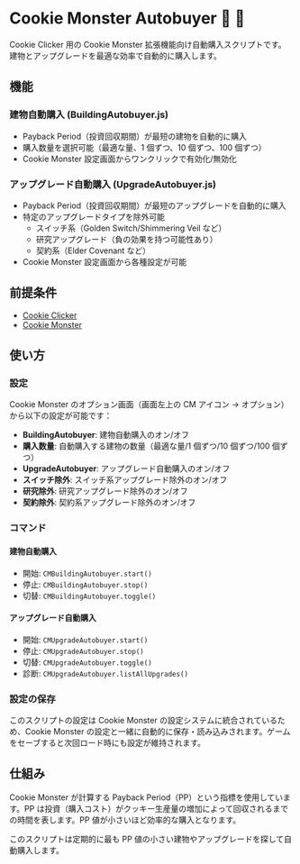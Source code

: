 # Cookie Monster Autobuyer 🍪 🏬

Cookie Clicker 用の Cookie Monster 拡張機能向け自動購入スクリプトです。建物とアップグレードを最適な効率で自動的に購入します。

## 機能

### 建物自動購入 (BuildingAutobuyer.js)

- Payback Period（投資回収期間）が最短の建物を自動的に購入
- 購入数量を選択可能（最適な量、1 個ずつ、10 個ずつ、100 個ずつ）
- Cookie Monster 設定画面からワンクリックで有効化/無効化

### アップグレード自動購入 (UpgradeAutobuyer.js)

- Payback Period（投資回収期間）が最短のアップグレードを自動的に購入
- 特定のアップグレードタイプを除外可能
  - スイッチ系（Golden Switch/Shimmering Veil など）
  - 研究アップグレード（負の効果を持つ可能性あり）
  - 契約系（Elder Covenant など）
- Cookie Monster 設定画面から各種設定が可能

## 前提条件

- [Cookie Clicker](https://orteil.dashnet.org/cookieclicker/)
- [Cookie Monster](https://github.com/CookieMonsterTeam/CookieMonster)

<!-- ## インストール方法

### 方法

1. Cookie Clicker に Cookie Monster を導入しておく
2. ブラウザの開発者ツールを開く
3. 「コンソール」タブを開く
4. 各スクリプトの内容をコピーしてコンソールに貼り付け、Enter キーを押す

#### 建物自動購入

```javascript
Game.LoadMod("https://dg4-design.github.io/CMAutobuyer/BuildingAutobuyer.js");
```

#### アップグレード自動購入

```javascript
Game.LoadMod("https://dg4-design.github.io/CMAutobuyer/UpgradeAutobuyer.js");
```

### 方法 2: スクリプトタグによる読み込み

```javascript
function(){
  var s = document.createElement('script');
  s.setAttribute("src", "https://dg4-design.github.io/CMAutobuyer/BuildingAutobuyer.js");
  document.head.appendChild(s);
}();
``` -->

## 使い方

### 設定

Cookie Monster のオプション画面（画面左上の CM アイコン → オプション）から以下の設定が可能です：

- **BuildingAutobuyer**: 建物自動購入のオン/オフ
- **購入数量**: 自動購入する建物の数量（最適な量/1 個ずつ/10 個ずつ/100 個ずつ）
- **UpgradeAutobuyer**: アップグレード自動購入のオン/オフ
- **スイッチ除外**: スイッチ系アップグレード除外のオン/オフ
- **研究除外**: 研究アップグレード除外のオン/オフ
- **契約除外**: 契約系アップグレード除外のオン/オフ

### コマンド

#### 建物自動購入

- 開始: `CMBuildingAutobuyer.start()`
- 停止: `CMBuildingAutobuyer.stop()`
- 切替: `CMBuildingAutobuyer.toggle()`

#### アップグレード自動購入

- 開始: `CMUpgradeAutobuyer.start()`
- 停止: `CMUpgradeAutobuyer.stop()`
- 切替: `CMUpgradeAutobuyer.toggle()`
- 診断: `CMUpgradeAutobuyer.listAllUpgrades()`

### 設定の保存

このスクリプトの設定は Cookie Monster の設定システムに統合されているため、Cookie Monster の設定と一緒に自動的に保存・読み込みされます。ゲームをセーブすると次回ロード時にも設定が維持されます。

## 仕組み

Cookie Monster が計算する Payback Period（PP）という指標を使用しています。PP は投資（購入コスト）がクッキー生産量の増加によって回収されるまでの時間を表します。PP 値が小さいほど効率的な購入となります。

このスクリプトは定期的に最も PP 値の小さい建物やアップグレードを探して自動購入します。
